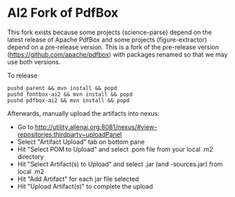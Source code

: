 AI2 Fork of PdfBox
==================

This fork exists because some projects (science-parse) depend on the latest release of Apache PdfBox and some projects (figure-extractor) depend on a pre-release version. This is a fork of the pre-release version (https://github.com/apache/pdfbox) with packages renamed so that we may use both versions.

To release

    pushd parent && mvn install && popd
    pushd fontbox-ai2 && mvn install && popd
    pushd pdfbox-ai2 && mvn install && popd

Afterwards, manually upload the artifacts into nexus:

- Go to http://utility.allenai.org:8081/nexus/#view-repositories;thirdparty~uploadPanel
- Select "Artifact Upload" tab on bottom pane
- Hit "Select POM to Upload" and select .pom file from your local .m2 directory
- Hit "Select Artifact(s) to Upload" and select .jar (and -sources.jar) from local .m2
- Hit "Add Artifact" for each jar file selected
- Hit "Upload Artifact(s)" to complete the upload
